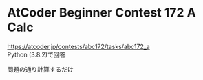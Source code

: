 # AtCoder Beginner Contest 172 A Calc  
https://atcoder.jp/contests/abc172/tasks/abc172_a  
Python (3.8.2)で回答  

問題の通り計算するだけ
